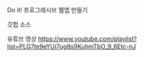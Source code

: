 Do it! 프로그레시브 웹앱 만들기

깃헙 소스


유튜브 영상
https://www.youtube.com/playlist?list=PLG7te9eYUi7ug8s9KuhmTbO_9_6Etc-nJ
